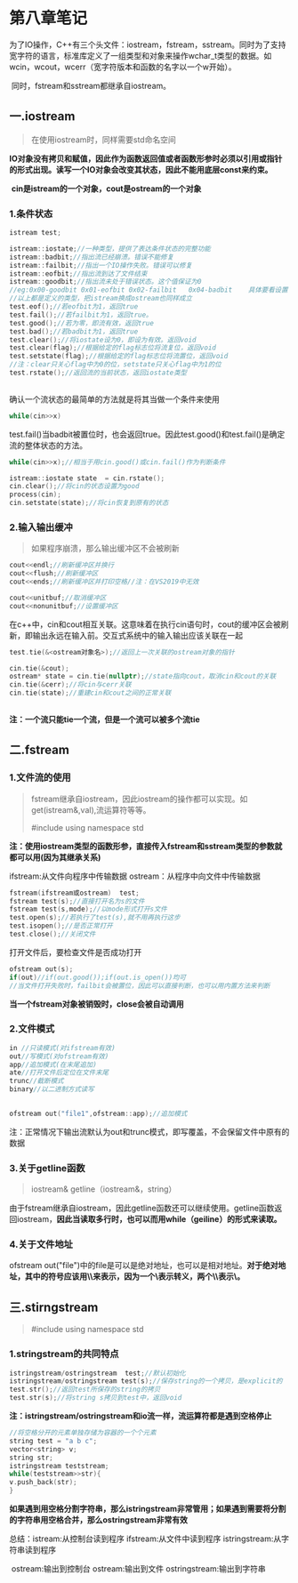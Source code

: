# 第八章笔记

​	为了IO操作，C++有三个头文件：iostream，fstream，sstream。同时为了支持宽字符的语言，标准库定义了一组类型和对象来操作wchar_t类型的数据。如wcin，wcout，wcerr（宽字符版本和函数的名字以一个w开始）。

​	同时，fstream和sstream都继承自iostream。

## 一.iostream

> 在使用iostream时，同样需要std命名空间

​	**IO对象没有拷贝和赋值，因此作为函数返回值或者函数形参时必须以引用或指针的形式出现。读写一个IO对象会改变其状态，因此不能用底层const来约束。**

​	**cin是istream的一个对象，cout是ostream的一个对象**

### 1.条件状态

```c++
istream test;

istream::iostate;//一种类型，提供了表达条件状态的完整功能
istream::badbit;//指出流已经崩溃。错误不能修复
istream::failbit;//指出一个IO操作失败。错误可以修复
istream::eofbit;//指出流到达了文件结束
istream::goodbit;//指出流未处于错误状态。这个值保证为0
//eg:0x00-goodbit 0x01-eofbit 0x02-failbit   0x04-badbit    具体要看设置
//以上都是定义的类型，把istream换成ostream也同样成立
test.eof();//若eofbit为1，返回true
test.fail();//若failbit为1，返回true。
test.good();//若为零，即流有效，返回true
test.bad();//若badbit为1，返回true
test.clear();//将iostate设为0，即设为有效。返回void
test.clear(flag);//根据给定的flag标志位将流复位，返回void
test.setstate(flag);//根据给定的flag标志位将流置位，返回void
//注：clear只关心flag中为0的位，setstate只关心flag中为1的位
test.rstate();//返回流的当前状态，返回iostate类型
 
```

确认一个流状态的最简单的方法就是将其当做一个条件来使用

```c++
while(cin>>x)
```

test.fail()当badbit被置位时，也会返回true。因此test.good()和test.fail()是确定流的整体状态的方法。

```c++
while(cin>>x);//相当于用cin.good()或cin.fail()作为判断条件
```

```c++
istream::iostate state  = cin.rstate();
cin.clear();//将cin的状态设置为good
process(cin);
cin.setstate(state);//将cin恢复到原有的状态
```



### 2.输入输出缓冲

> 如果程序崩溃，那么输出缓冲区不会被刷新

```c++
cout<<endl;//刷新缓冲区并换行
cout<<flush;//刷新缓冲区
cout<<ends;//刷新缓冲区并打印空格//注：在VS2019中无效
```

```c++
cout<<unitbuf;//取消缓冲区
cout<<nonunitbuf;//设置缓冲区
```

在c++中，cin和cout相互关联。这意味着在执行cin语句时，cout的缓冲区会被刷新，即输出永远在输入前。交互式系统中的输入输出应该关联在一起

```c++
test.tie(&<ostream对象名>);//返回上一次关联的ostream对象的指针

cin.tie(&cout);
ostream* state = cin.tie(nullptr);//state指向cout，取消cin和cout的关联
cin.tie(&cerr);//将cin与cerr关联
cin.tie(state);//重建cin和cout之间的正常关联
    
```

**注：一个流只能tie一个流，但是一个流可以被多个流tie**

## 二.fstream

### 1.文件流的使用

> fstream继承自iostream，因此iostream的操作都可以实现。如get(istream&,val),流运算符等等。
>
> #include<fstream> using namespace std

**注：使用iostream类型的函数形参，直接传入fstream和sstream类型的参数就都可以用(因为其继承关系)**

ifstream:从文件向程序中传输数据   ostream：从程序中向文件中传输数据

```c++
fstream(ifstream或ostream)  test;
fstream test(s);//直接打开名为s的文件
fstream test(s,mode);//以mode形式打开s文件
test.open(s);//若执行了test(s),就不用再执行这步
test.isopen();//是否正常打开
test.close();//关闭文件
```

打开文件后，要检查文件是否成功打开

```c++
ofstream out(s);
if(out)//if(out.good());if(out.is_open())均可
//当文件打开失败时，failbit会被置位，因此可以直接判断，也可以用内置方法来判断
```

**当一个fstream对象被销毁时，close会被自动调用**

### 2.文件模式

```c++
in //只读模式(对ifstream有效)
out//写模式(对ofstream有效)
app//追加模式(在末尾追加)
ate//打开文件后定位在文件末尾
trunc//截断模式
binary//以二进制方式读写
    
```

```c++
ofstream out("file1",ofstream::app);//追加模式
```

注：正常情况下输出流默认为out和trunc模式，即写覆盖，不会保留文件中原有的数据

### 3.关于getline函数

> iostream& getline（iostream&，string）

由于fstream继承自iostream，因此getline函数还可以继续使用。getline函数返回iostream，**因此当读取多行时，也可以而用while（geiline）的形式来读取。**

### 4.关于文件地址

ofstream out("file")中的file是可以是绝对地址，也可以是相对地址。**对于绝对地址，其中的符号应该用\\\\来表示，因为一个\\表示转义，两个\\\\表示\\。**

## 三.stirngstream

> #include<sstream> using namespace std

### 1.stringstream的共同特点

```c++
istringstream/ostringstream  test;//默认初始化
istringstream/ostringstream test(s);//保存string的一个拷贝，是explicit的
test.str();//返回test所保存的string的拷贝
test.str(s);//将string s拷贝到test中，返回void
```

**注：istringstream/ostringstream和io流一样，流运算符都是遇到空格停止**

```c++
//将空格分开的元素单独存储为容器的一个个元素
string test = "a b c";
vector<string> v;
string str;
istringstream teststream;
while(teststream>>str){
v.push_back(str);
}
```

**如果遇到用空格分割字符串，那么istringstream非常管用；如果遇到需要将分割的字符串用空格合并，那么ostringstream非常有效**

总结：istream:从控制台读到程序    ifstream:从文件中读到程序  istringstream:从字符串读到程序

​			ostream:输出到控制台  ostream:输出到文件  ostringstream:输出到字符串
